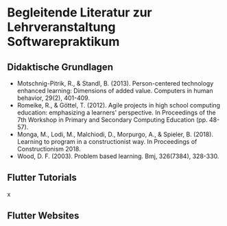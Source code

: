 # Begleitende Literatur zur Lehrveranstaltung Softwarepraktikum

## Didaktische Grundlagen
* Motschnig-Pitrik, R., & Standl, B. (2013). Person-centered technology enhanced learning: Dimensions of added value. Computers in human behavior, 29(2), 401-409.
* Romeike, R., & Göttel, T. (2012). Agile projects in high school computing education: emphasizing a learners' perspective. In Proceedings of the 7th Workshop in Primary and Secondary Computing Education (pp. 48-57).
* Monga, M., Lodi, M., Malchiodi, D., Morpurgo, A., & Spieler, B. (2018). Learning to program in a constructionist way. In Proceedings of Constructionism 2018.
* Wood, D. F. (2003). Problem based learning. Bmj, 326(7384), 328-330.

## Flutter Tutorials
x


## Flutter Websites
##
